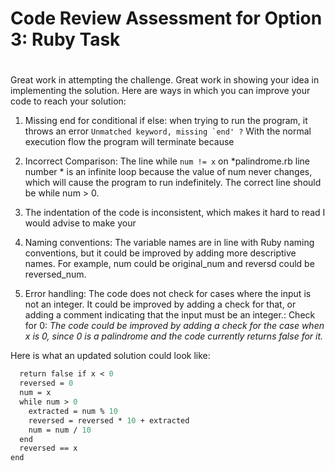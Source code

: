 # Code Review Assessment for Option 3: Ruby Task 

#

Great work in attempting the challenge. Great work in showing your idea in implementing the solution. Here are ways in which you can improve your code to reach your solution:

1. Missing end for conditional if else: when trying to run the program, it throws an error ``` Unmatched keyword, missing `end' ? ``` With the normal execution flow the program will terminate because 

2. Incorrect Comparison: The line while ```num != x``` on *palindrome.rb line number * is an infinite loop because the value of num never changes, which will cause the program to run indefinitely. The correct line should be while num > 0.

3. The indentation of the code is inconsistent, which makes it hard to read I would advise to make your 

4. Naming conventions: The variable names are in line with Ruby naming conventions, but it could be improved by adding more descriptive names. For example, num could be original_num and reversd could be reversed_num.

5. Error handling: The code does not check for cases where the input is not an integer. It could be improved by adding a check for that, or adding a comment indicating that the input must be an integer.:
 Check for 0: *The code could be improved by adding a check for the case when x is 0, since 0 is a palindrome and the code currently returns false for it.*

Here is what an updated solution could look like: 

``` def is_palindrome(x)
  return false if x < 0
  reversed = 0
  num = x
  while num > 0
    extracted = num % 10
    reversed = reversed * 10 + extracted
    num = num / 10
  end
  reversed == x
end

```